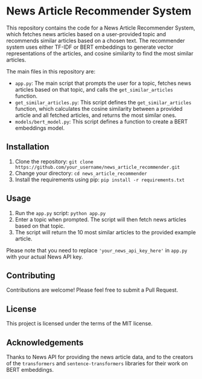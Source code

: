 # News Article Recommender System

This repository contains the code for a News Article Recommender System, which fetches news articles based on a user-provided topic and recommends similar articles based on a chosen text. The recommender system uses either TF-IDF or BERT embeddings to generate vector representations of the articles, and cosine similarity to find the most similar articles.

The main files in this repository are:

- `app.py`: The main script that prompts the user for a topic, fetches news articles based on that topic, and calls the `get_similar_articles` function.
- `get_similar_articles.py`: This script defines the `get_similar_articles` function, which calculates the cosine similarity between a provided article and all fetched articles, and returns the most similar ones.
- `models/bert_model.py`: This script defines a function to create a BERT embeddings model.

## Installation

1. Clone the repository: `git clone https://github.com/your_username/news_article_recommender.git`
2. Change your directory: `cd news_article_recommender`
3. Install the requirements using pip: `pip install -r requirements.txt`

## Usage

1. Run the `app.py` script: `python app.py`
2. Enter a topic when prompted. The script will then fetch news articles based on that topic.
3. The script will return the 10 most similar articles to the provided example article.

Please note that you need to replace `'your_news_api_key_here'` in `app.py` with your actual News API key.

## Contributing

Contributions are welcome! Please feel free to submit a Pull Request.

## License

This project is licensed under the terms of the MIT license.

## Acknowledgements

Thanks to News API for providing the news article data, and to the creators of the `transformers` and `sentence-transformers` libraries for their work on BERT embeddings.
